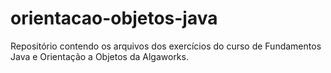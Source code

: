 # orientacao-objetos-java

Repositório contendo os arquivos dos exercícios do curso de Fundamentos Java e Orientação a Objetos da Algaworks.
